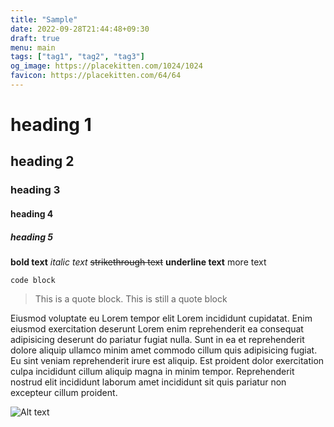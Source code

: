 ```yaml
---
title: "Sample"
date: 2022-09-28T21:44:48+09:30
draft: true
menu: main
tags: ["tag1", "tag2", "tag3"]
og_image: https://placekitten.com/1024/1024
favicon: https://placekitten.com/64/64
---
```


<!-- Standard Markdown headings can be used, like this: -->
# heading 1
## heading 2
### heading 3
#### heading 4
##### heading 5

<!-- You can also format text with a number of different styles: -->
**bold text** *italic text* ~~strikethrough text~~ __underline text__ more text

```
code block
```
> This is a quote block.
This is still a quote block

<!-- And of course, normal text can be written with no special formatting: -->
Eiusmod voluptate eu Lorem tempor elit Lorem incididunt cupidatat. Enim eiusmod exercitation deserunt Lorem enim reprehenderit ea consequat adipisicing deserunt do pariatur fugiat nulla. Sunt in ea et reprehenderit dolore aliquip ullamco minim amet commodo cillum quis adipisicing fugiat. Eu sint veniam reprehenderit irure est aliquip. Est proident dolor exercitation culpa incididunt cillum aliquip magna in minim tempor. Reprehenderit nostrud elit incididunt laborum amet incididunt sit quis pariatur non excepteur cillum proident.

<!-- An image can be inserted like this: -->
![Alt text](https://placekitten.com/500/500)